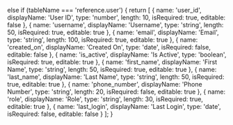 else if (tableName === 'reference.user') {
  return [
    { name: 'user_id', displayName: 'User ID', type: 'number', length: 10, isRequired: true, editable: false },
    { name: 'username', displayName: 'Username', type: 'string', length: 50, isRequired: true, editable: true },
    { name: 'email', displayName: 'Email', type: 'string', length: 100, isRequired: true, editable: true },
    { name: 'created_on', displayName: 'Created On', type: 'date', isRequired: false, editable: false },
    { name: 'is_active', displayName: 'Is Active', type: 'boolean', isRequired: true, editable: true },
    { name: 'first_name', displayName: 'First Name', type: 'string', length: 50, isRequired: true, editable: true },
    { name: 'last_name', displayName: 'Last Name', type: 'string', length: 50, isRequired: true, editable: true },
    { name: 'phone_number', displayName: 'Phone Number', type: 'string', length: 20, isRequired: false, editable: true },
    { name: 'role', displayName: 'Role', type: 'string', length: 30, isRequired: true, editable: true },
    { name: 'last_login', displayName: 'Last Login', type: 'date', isRequired: false, editable: false }
  ];
}
